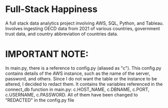 # Full-Stack Happiness
A full stack data analytics project involving AWS, SQL, Python, and Tableau. Involves ingesting OECD data from 2021 of various countries, government trust data, and country abbreviation of countries data.

# IMPORTANT NOTE:
In main.py, there is a reference to config.py (aliased as "c"). This config.py contains details of the AWS instance, such as the name of the server, password, and others. Since I do not want the table or the instance to be altered, I decided to redact them.  It contains the variables referenced in the connect_db function in main.py: c.HOST_NAME, c.DBNAME, c.PORT, c.USERNAME, c.PASSWORD. All of them have been changed to "REDACTED" in the config.py file
